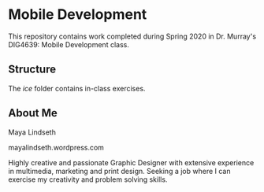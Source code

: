 # Mobile Development
This repository contains work completed during Spring 2020 in Dr. Murray's DIG4639: Mobile Development class.

## Structure
The *ice* folder contains in-class exercises. 

## About Me
Maya Lindseth

mayalindseth.wordpress.com

Highly creative and passionate Graphic Designer with extensive experience in multimedia, marketing and print design. Seeking a job where I can exercise my creativity and problem solving skills.
